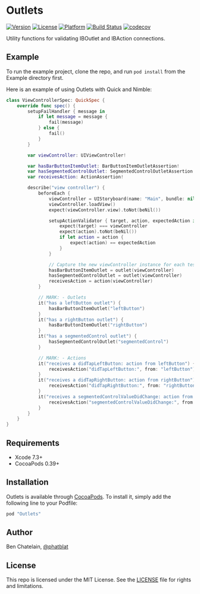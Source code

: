 # Outlets

[![Version](https://img.shields.io/cocoapods/v/Outlets.svg?style=flat)](http://cocoapods.org/pods/Outlets)
[![License](https://img.shields.io/cocoapods/l/Outlets.svg?style=flat)](http://cocoapods.org/pods/Outlets)
[![Platform](https://img.shields.io/cocoapods/p/Outlets.svg?style=flat)](http://cocoapods.org/pods/Outlets)
[![Build Status](https://travis-ci.org/phatblat/Outlets.svg?branch=master)](https://travis-ci.org/phatblat/Outlets)
[![codecov](https://codecov.io/gh/phatblat/Outlets/branch/master/graph/badge.svg)](https://codecov.io/gh/phatblat/Outlets)

Utility functions for validating IBOutlet and IBAction connections.

## Example

To run the example project, clone the repo, and run `pod install` from the Example directory first.

Here is an example of using Outlets with Quick and Nimble:

```swift
class ViewControllerSpec: QuickSpec {
	override func spec() {
        setupFailHandler { message in
            if let message = message {
                fail(message)
            } else {
                fail()
            }
        }

		var viewController: UIViewController!

		var hasBarButtonItemOutlet: BarButtonItemOutletAssertion!
		var hasSegmentedControlOutlet: SegmentedControlOutletAssertion!
		var receivesAction: ActionAssertion!

		describe("view controller") {
			beforeEach {
				viewController = UIStoryboard(name: "Main", bundle: nil).instantiateViewControllerWithIdentifier("ViewController")
				viewController.loadView()
				expect(viewController.view).toNot(beNil())

                setupActionValidator { target, action, expectedAction in
                    expect(target) === viewController
                    expect(action).toNot(beNil())
                    if let action = action {
                        expect(action) == expectedAction
                    }
                }

				// Capture the new viewController instance for each test
				hasBarButtonItemOutlet = outlet(viewController)
				hasSegmentedControlOutlet = outlet(viewController)
				receivesAction = action(viewController)
			}

			// MARK: - Outlets
			it("has a leftButton outlet") {
				hasBarButtonItemOutlet("leftButton")
			}
			it("has a rightButton outlet") {
				hasBarButtonItemOutlet("rightButton")
			}
			it("has a segmentedControl outlet") {
				hasSegmentedControlOutlet("segmentedControl")
			}

			// MARK: - Actions
			it("receives a didTapLeftButton: action from leftButton") {
				receivesAction("didTapLeftButton:", from: "leftButton")
			}
			it("receives a didTapRightButton: action from rightButton") {
				receivesAction("didTapRightButton:", from: "rightButton")
			}
			it("receives a segmentedControlValueDidChange: action from segmentedControl") {
				receivesAction("segmentedControlValueDidChange:", from: "segmentedControl")
			}
		}
	}
}
```

## Requirements

- Xcode 7.3+
- CocoaPods 0.39+

## Installation

Outlets is available through [CocoaPods](http://cocoapods.org). To install
it, simply add the following line to your Podfile:

```ruby
pod "Outlets"
```

## Author

Ben Chatelain, [@phatblat](https://twitter.com/phatblat)

## License

This repo is licensed under the MIT License. See the [LICENSE](LICENSE.md) file for rights and limitations.
